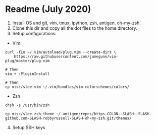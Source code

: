 # Readme (July 2020)

1. Install OS and git, vim, tmux, ipython, zsh, antigen, oh-my-zsh.
2. Clone this dir and copy all the dot files to the home directory.
3. Setup configurations:
- Vim
```
curl -fLo ~/.vim/autoload/plug.vim --create-dirs \
    https://raw.githubusercontent.com/junegunn/vim-plug/master/plug.vim

# Then
vim + :PluginInstall

# Then
cp misc/slee.vim ~/.vim/bundles/vim-colorschemes/colors/
```

- Zsh
```
chsh -s /usr/bin/zsh

cp misc/slee.zsh-theme ~/.antigen/repos/https-COLON--SLASH--SLASH-github.com-SLASH-robbyrussell-SLASH-oh-my-zsh.git/themes/
```


4. Setup SSH keys
